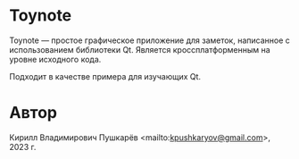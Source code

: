 # Toynote

Toynote — простое графическое приложение для заметок, написанное с использованием библиотеки Qt. Является кроссплатформенным на уровне исходного кода.

Подходит в качестве примера для изучающих Qt.

# Автор

Кирилл Владимирович Пушкарёв \<mailto:kpushkaryov@gmail.com\>, 2023 г.
